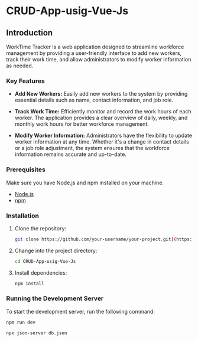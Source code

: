 # CRUD-App-usig-Vue-Js

## Introduction

WorkTime Tracker is a web application designed to streamline workforce management by providing a user-friendly interface to add new workers, track their work time, and allow administrators to modify worker information as needed.

### Key Features

- **Add New Workers:** Easily add new workers to the system by providing essential details such as name, contact information, and job role.

- **Track Work Time:** Efficiently monitor and record the work hours of each worker. The application provides a clear overview of daily, weekly, and monthly work hours for better workforce management.

- **Modify Worker Information:** Administrators have the flexibility to update worker information at any time. Whether it's a change in contact details or a job role adjustment, the system ensures that the workforce information remains accurate and up-to-date.

### Prerequisites

Make sure you have Node.js and npm installed on your machine.

- [Node.js](https://nodejs.org/)
- [npm](https://www.npmjs.com/)

### Installation

1. Clone the repository:

    ```bash
    git clone https://github.com/your-username/your-project.git](https://github.com/dinarsvibans/CRUD-App-usig-Vue-Js.git
    ```

2. Change into the project directory:

    ```bash
    cd CRUD-App-usig-Vue-Js
    ```

3. Install dependencies:

    ```bash
    npm install
    ```

### Running the Development Server

To start the development server, run the following command:

```bash
npm run dev
```

```bash
npx json-server db.json
```
